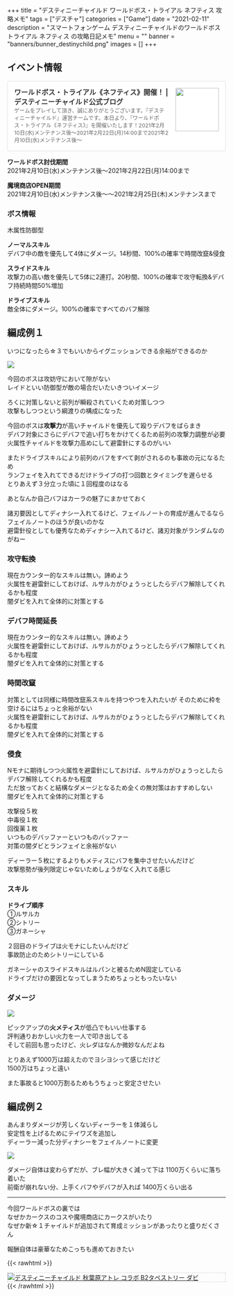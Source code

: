 +++
title = "デスティニーチャイルド ワールドボス・トライアル ネフティス 攻略メモ"
tags = ["デスチャ"]
categories = ["Game"]
date = "2021-02-11"
description = "スマートフォンゲーム デスティニーチャイルドのワールドボストライアル ネフティス の攻略日記メモ"
menu = ""
banner = "banners/bunner_destinychild.png"
images = []
+++

<!--more-->

## イベント情報
<div class="blogcardfu" style="width:auto;max-width:9999px;border:1px solid #E0E0E0;border-radius:3px;margin:10px 0;padding:15px;line-height:1.4;text-align:left;background:#FFFFFF;"><a href="http://blog.destiny-child.jp/archives/27998915.html" target="_blank" style="display:block;text-decoration:none;"><span class="blogcardfu-image" style="float:right;width:100px;padding:0 0 0 10px;margin:0 0 5px 5px;"><img src="https://images.weserv.nl/?w=100&url=ssl:livedoor.blogimg.jp/destinychild/imgs/4/c/4cdb1120.jpg" width="100" style="width:100%;height:auto;max-height:100px;min-width:0;border:0 none;margin:0;"></span><br style="display:none"><span class="blogcardfu-title" style="font-size:112.5%;font-weight:700;color:#333333;margin:0 0 5px 0;">ワールドボス・トライアル《ネフティス》開催！ | デスティニーチャイルド公式ブログ</span><br><span class="blogcardfu-content" style="font-size:87.5%;font-weight:400;color:#666666;">ゲームをプレイして頂き、誠にありがとうございます。『デスティニーチャイルド』運営チームです。本日より、『ワールドボス・トライアル《ネフティス》』を開催いたします！2021年2月10日(水)メンテナンス後～2021年2月22日(月)14:00まで2021年2月10日(水)メンテナンス後～</span><br><span style="clear:both;display:block;overflow:hidden;height:0;">&nbsp;</span></a></div>

**ワールドボス討伐期間**  
2021年2月10日(水)メンテナンス後～2021年2月22日(月)14:00まで  

**魔境商店OPEN期間**  
2021年2月10日(水)メンテナンス後～～2021年2月25日(木)メンテナンスまで  

### ボス情報
木属性防御型  

**ノーマルスキル**  
デバフ中の敵を優先して4体にダメージ。14秒間、100%の確率で時間改竄&侵食  

**スライドスキル**  
攻撃力の高い敵を優先して5体に2連打。20秒間、100%の確率で攻守転換&デバフ持続時間50%増加  

**ドライブスキル**  
敵全体にダメージ。100%の確率ですべてのバフ解除  

## 編成例１  
いつになったら☆３でもいいからイグニッションできる余裕ができるのか  

<img src="/images/2021/destiny-child-wb/wb18-1.png" />  

今回のボスは攻妨守において隙がない  
レイドといい防御型が敵の場合だいたいきついイメージ  

ろくに対策しないと前列が瞬殺されていくため対策しつつ  
攻撃もしつつという綱渡りの構成になった  

今回のボスは**攻撃力**が高いチャイルドを優先して殴りデバフをばらまき  
デバフ対象にさらにデバフで追い打ちをかけてくるため前列の攻撃力調整が必要  
火属性チャイルドを攻撃力高めにして避雷針にするのがいい  

またドライブスキルにより前列のバフをすべて剥がされるのも事故の元になるため  
ランフェイを入れてできるだけドライブの打つ回数とタイミングを遅らせる  
とりあえず３分立った頃に１回程度のはなる  

あとなんか自己バフはカーラの魅了にまかせておく  

諸刃要因としてディナシー入れてるけど、フェイルノートの育成が進んでるならフェイルノートのほうが良いのかな  
避雷針役としても優秀なためディナシー入れてるけど、諸刃対象がランダムなのがねー  

### 攻守転換
現在カウンター的なスキルは無い。諦めよう  
火属性を避雷針にしておけば、ルサルカがひょうっとしたらデバフ解除してくれるかも程度  
闇ダビを入れて全体的に対策とする  

### デバフ時間延長
現在カウンター的なスキルは無い。諦めよう  
火属性を避雷針にしておけば、ルサルカがひょうっとしたらデバフ解除してくれるかも程度  
闇ダビを入れて全体的に対策とする  

### 時間改竄
対策としては同様に時間改竄系スキルを持つやつを入れたいが
そのために枠を空けるにはちょっと余裕がない  
火属性を避雷針にしておけば、ルサルカがひょうっとしたらデバフ解除してくれるかも程度  
闇ダビを入れて全体的に対策とする  

### 侵食
Nモナに期待しつつ火属性を避雷針にしておけば、ルサルカがひょうっとしたらデバフ解除してくれるかも程度  
ただ放っておくと結構なダメージとなるため全くの無対策はおすすめしない  
闇ダビを入れて全体的に対策とする  


攻撃役５枚  
中毒役１枚  
回復薬１枚  
いつものデバッファーといつものバッファー  
対策の闇ダビとランフェイと余裕がない  

ディーラー５枚にするよりもメティスにバフを集中させたいんだけど  
攻撃態勢が後列限定じゃないためしょうがなく入れてる感じ  

### スキル  
**ドライブ順序**  
①ルサルカ  
②シトリー  
③ガネーシャ  

２回目のドライブは火モナにしたいんだけど  
事故防止のためシトリーにしている  

ガネーシャのスライドスキルはルパンと被るためN固定している  
ドライブだけの要因となってしまうためちょっともったいない  

### ダメージ  
<img src="/images/2021/destiny-child-wb/wb18-2.png" />  

ピックアップの**火メティス**が低凸でもいい仕事する  
評判通りおかしい火力を一人で叩き出してる  
そして前回も思ったけど、火レダはなんか微妙なんだよね  

とりあえず1000万は超えたのでヨシヨシって感じだけど  
1500万はちょっと遠い  

また事故ると1000万割るためもうちょっと安定させたい  

## 編成例２
あんまりダメージが芳しくないディーラーを１体減らし  
安定性を上げるためにテイワズを追加し  
ディーラー減った分ディナシーをフェイルノートに変更  

<img src="/images/2021/destiny-child-wb/wb18-3.png" />  

ダメージ自体は変わらずだが、ブレ幅が大きく減って下は 1100万くらいに落ち着いた  
前衛が崩れない分、上手くバフやデバフが入れば 1400万くらい出る  

---

今回ワールドボスの裏では  
なぜかカークスのコスや魔境商店にカークスがいたり  
なぜか新☆１チャイルドが追加されて育成ミッションがあったりと盛りだくさん  

報酬自体は豪華なためこっちも進めておきたい  

{{< rawhtml >}} 
<div style="border: dashed 1px #ccc;">
<a href="http://www.amazon.co.jp/exec/obidos/ASIN/B07H3319GX/sinokyoufu-22/ref=nosim/" name="amazletlink" target="_blank"><img src="https://images-fe.ssl-images-amazon.com/images/I/51MxXwUpZWL._SL160_.jpg" alt="デスティニーチャイルド 秋葉原アトレ コラボ B2タペストリー ダビ" style="border: none;" /></a>
</div>
{{< /rawhtml >}}
